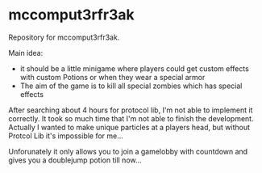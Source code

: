 mccomput3rfr3ak
===============

Repository for mccomput3rfr3ak.


Main idea:
- it should be a little minigame where players could get custom effects with custom Potions or when they wear a special armor
- The aim of the game is to kill all special zombies which has special effects
 

After searching about 4 hours for protocol lib, I'm not able to implement it correctly. It took so much time that I'm not able to finish the development. Actually I wanted to make unique particles at a players head, but without Protcol Lib it's impossible for me...

Unforunately it only allows you to join a gamelobby with countdown and gives you a doublejump potion till now... 
